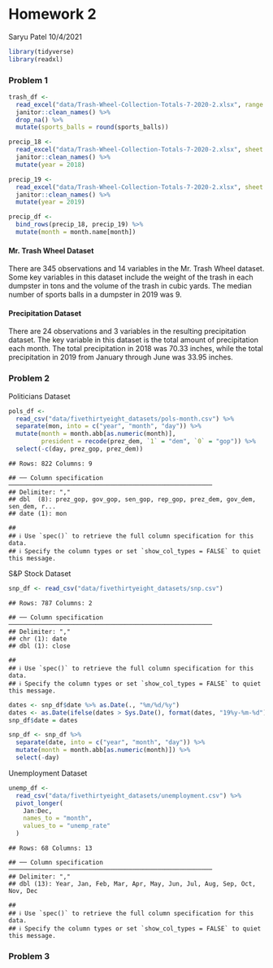 Homework 2
================
Saryu Patel
10/4/2021

``` r
library(tidyverse)
library(readxl)
```

### Problem 1

``` r
trash_df <- 
  read_excel("data/Trash-Wheel-Collection-Totals-7-2020-2.xlsx", range = "A2:N408") %>% 
  janitor::clean_names() %>% 
  drop_na() %>% 
  mutate(sports_balls = round(sports_balls))
```

``` r
precip_18 <- 
  read_excel("data/Trash-Wheel-Collection-Totals-7-2020-2.xlsx", sheet = 7, range = "A2:B14") %>% 
  janitor::clean_names() %>% 
  mutate(year = 2018)

precip_19 <- 
  read_excel("data/Trash-Wheel-Collection-Totals-7-2020-2.xlsx", sheet = 6, range = "A2:B14") %>% 
  janitor::clean_names() %>% 
  mutate(year = 2019)

precip_df <- 
  bind_rows(precip_18, precip_19) %>% 
  mutate(month = month.name[month])
```

#### Mr. Trash Wheel Dataset

There are 345 observations and 14 variables in the Mr. Trash Wheel
dataset. Some key variables in this dataset include the weight of the
trash in each dumpster in tons and the volume of the trash in cubic
yards. The median number of sports balls in a dumpster in 2019 was 9.

#### Precipitation Dataset

There are 24 observations and 3 variables in the resulting precipitation
dataset. The key variable in this dataset is the total amount of
precipitation each month. The total precipitation in 2018 was 70.33
inches, while the total precipitation in 2019 from January through June
was 33.95 inches.

### Problem 2

Politicians Dataset

``` r
pols_df <- 
  read_csv("data/fivethirtyeight_datasets/pols-month.csv") %>% 
  separate(mon, into = c("year", "month", "day")) %>% 
  mutate(month = month.abb[as.numeric(month)],
         president = recode(prez_dem, `1` = "dem", `0` = "gop")) %>% 
  select(-c(day, prez_gop, prez_dem))
```

    ## Rows: 822 Columns: 9

    ## ── Column specification ────────────────────────────────────────────────────────
    ## Delimiter: ","
    ## dbl  (8): prez_gop, gov_gop, sen_gop, rep_gop, prez_dem, gov_dem, sen_dem, r...
    ## date (1): mon

    ## 
    ## ℹ Use `spec()` to retrieve the full column specification for this data.
    ## ℹ Specify the column types or set `show_col_types = FALSE` to quiet this message.

S&P Stock Dataset

``` r
snp_df <- read_csv("data/fivethirtyeight_datasets/snp.csv")
```

    ## Rows: 787 Columns: 2

    ## ── Column specification ────────────────────────────────────────────────────────
    ## Delimiter: ","
    ## chr (1): date
    ## dbl (1): close

    ## 
    ## ℹ Use `spec()` to retrieve the full column specification for this data.
    ## ℹ Specify the column types or set `show_col_types = FALSE` to quiet this message.

``` r
dates <- snp_df$date %>% as.Date(., "%m/%d/%y")
dates <- as.Date(ifelse(dates > Sys.Date(), format(dates, "19%y-%m-%d"), format(dates)))
snp_df$date = dates

snp_df <- snp_df %>% 
  separate(date, into = c("year", "month", "day")) %>% 
  mutate(month = month.abb[as.numeric(month)]) %>% 
  select(-day)
```

Unemployment Dataset

``` r
unemp_df <- 
  read_csv("data/fivethirtyeight_datasets/unemployment.csv") %>% 
  pivot_longer(
    Jan:Dec,
    names_to = "month",
    values_to = "unemp_rate"
  )
```

    ## Rows: 68 Columns: 13

    ## ── Column specification ────────────────────────────────────────────────────────
    ## Delimiter: ","
    ## dbl (13): Year, Jan, Feb, Mar, Apr, May, Jun, Jul, Aug, Sep, Oct, Nov, Dec

    ## 
    ## ℹ Use `spec()` to retrieve the full column specification for this data.
    ## ℹ Specify the column types or set `show_col_types = FALSE` to quiet this message.

### Problem 3
